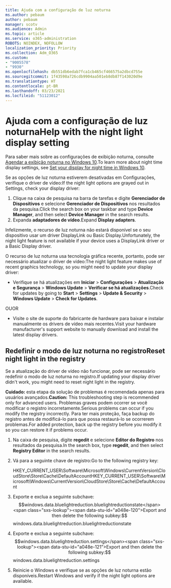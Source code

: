```yaml
---
title: Ajuda com a configuração de luz noturna
ms.author: pebaum
author: pebaum
manager: scotv
ms.audience: Admin
ms.topic: article
ms.service: o365-administration
ROBOTS: NOINDEX, NOFOLLOW
localization_priority: Priority
ms.collection: Adm_O365
ms.custom:
- "9005578"
- "9930"
ms.openlocfilehash: db551db6edab7fca1cb465cf466575a2dbcd755e
ms.sourcegitcommit: 1f43598a726cdb9904aa501eb8db87f143020d9e
ms.translationtype: HT
ms.contentlocale: pt-BR
ms.lasthandoff: 03/23/2021
ms.locfileid: "51123012"
---
```

# <a name="help-with-the-night-light-display-setting"></a><span data-ttu-id="a048e-102">Ajuda com a configuração de luz noturna</span><span class="sxs-lookup"><span data-stu-id="a048e-102">Help with the night light display setting</span></span>

<span data-ttu-id="a048e-103">Para saber mais sobre as configurações de exibição noturna, consulte [Agendar a exibição noturna no Windows 10](https://support.microsoft.com/windows/set-your-display-for-night-time-in-windows-10-18fe903a-e0a1-8326-4c68-fd23d7aaf136).</span><span class="sxs-lookup"><span data-stu-id="a048e-103">To learn more about night time display settings, see [Set your display for night time in Windows 10](https://support.microsoft.com/windows/set-your-display-for-night-time-in-windows-10-18fe903a-e0a1-8326-4c68-fd23d7aaf136).</span></span>

<span data-ttu-id="a048e-104">Se as opções de luz noturna estiverem desativadas em Configurações, verifique o driver de vídeo:</span><span class="sxs-lookup"><span data-stu-id="a048e-104">If the night light options are grayed out in Settings, check your display driver:</span></span> 

1. <span data-ttu-id="a048e-105">Clique na caixa de pesquisa na barra de tarefas e digite **Gerenciador de Dispositivos** e selecione **Gerenciador de Dispositivos** nos resultados da pesquisa.</span><span class="sxs-lookup"><span data-stu-id="a048e-105">Click the search box on your taskbar and type **Device Manager**, and then select **Device Manager** in the search results.</span></span>
1. <span data-ttu-id="a048e-106">Expanda **adaptadores de vídeo**.</span><span class="sxs-lookup"><span data-stu-id="a048e-106">Expand **Display adapters**.</span></span> 

<span data-ttu-id="a048e-107">Infelizmente, o recurso de luz noturna não estará disponível se o seu dispositivo usar um driver DisplayLink ou Basic Display.</span><span class="sxs-lookup"><span data-stu-id="a048e-107">Unfortunately, the night light feature is not available if your device uses a DisplayLink driver or a Basic Display driver.</span></span>

<span data-ttu-id="a048e-108">O recurso de luz noturna usa tecnologia gráfica recente, portanto, pode ser necessário atualizar o driver de vídeo:</span><span class="sxs-lookup"><span data-stu-id="a048e-108">The night light feature makes use of recent graphics technology, so you might need to update your display driver:</span></span>  

- <span data-ttu-id="a048e-109">Verifique se há atualizações em **Iniciar** > **Configurações** > **Atualização e Segurança** > **Windows Update** > **Verificar se há atualizações**.</span><span class="sxs-lookup"><span data-stu-id="a048e-109">Check for updates by going to **Start** > **Settings** > **Update & Security** > **Windows Update** > **Check for Updates**.</span></span>  

<span data-ttu-id="a048e-110">OU</span><span class="sxs-lookup"><span data-stu-id="a048e-110">OR</span></span>

- <span data-ttu-id="a048e-111">Visite o site de suporte do fabricante de hardware para baixar e instalar manualmente os drivers de vídeo mais recentes.</span><span class="sxs-lookup"><span data-stu-id="a048e-111">Visit your hardware manufacturer's support website to manually download and install the latest display drivers.</span></span>

## <a name="reset-night-light-in-the-registry"></a><span data-ttu-id="a048e-112">Redefinir o modo de luz noturna no registro</span><span class="sxs-lookup"><span data-stu-id="a048e-112">Reset night light in the registry</span></span>

<span data-ttu-id="a048e-113">Se a atualização do driver de vídeo não funcionar, pode ser necessário redefinir o modo de luz noturna no registro.</span><span class="sxs-lookup"><span data-stu-id="a048e-113">If updating your display driver didn't work, you might need to reset night light in the registry.</span></span>  

<span data-ttu-id="a048e-114">**Cuidado:** esta etapa da solução de problemas é recomendada apenas para usuários avançados.</span><span class="sxs-lookup"><span data-stu-id="a048e-114">**Caution:** This troubleshooting step is recommended only for advanced users.</span></span> <span data-ttu-id="a048e-115">Problemas graves podem ocorrer se você modificar o registro incorretamente.</span><span class="sxs-lookup"><span data-stu-id="a048e-115">Serious problems can occur if you modify the registry incorrectly.</span></span> <span data-ttu-id="a048e-116">Para ter mais proteção, faça backup do registro antes de modificá-lo para que possa restaurá-lo se ocorrerem problemas.</span><span class="sxs-lookup"><span data-stu-id="a048e-116">For added protection, back up the registry before you modify it so  you can restore it if problems occur.</span></span>

1. <span data-ttu-id="a048e-117">Na caixa de pesquisa, digite **regedit** e selecione **Editor do Registro** nos resultados da pesquisa.</span><span class="sxs-lookup"><span data-stu-id="a048e-117">In the search box, type **regedit**, and then select **Registry Editor** in the search results.</span></span>

1. <span data-ttu-id="a048e-118">Vá para a seguinte chave de registro:</span><span class="sxs-lookup"><span data-stu-id="a048e-118">Go to the following registry key:</span></span> 

    <span data-ttu-id="a048e-119">HKEY_CURRENT_USER\Software\Microsoft\Windows\CurrentVersion\CloudStore\Store\Cache\DefaultAccount</span><span class="sxs-lookup"><span data-stu-id="a048e-119">HKEY_CURRENT_USER\Software\Microsoft\Windows\CurrentVersion\CloudStore\Store\Cache\DefaultAccount</span></span>

1. <span data-ttu-id="a048e-120">Exporte e exclua a seguinte subchave:$$windows.data.bluelightreduction.bluelightreductionstate</span><span class="sxs-lookup"><span data-stu-id="a048e-120">Export and then delete the following subkey:$$windows.data.bluelightreduction.bluelightreductionstate</span></span>

1. <span data-ttu-id="a048e-121">Exporte e exclua a seguinte subchave:$$windows.data.bluelightreduction.settings</span><span class="sxs-lookup"><span data-stu-id="a048e-121">Export and then delete the following subkey:$$windows.data.bluelightreduction.settings</span></span>

1. <span data-ttu-id="a048e-122">Reinicie o Windows e verifique se as opções de luz noturna estão disponíveis.</span><span class="sxs-lookup"><span data-stu-id="a048e-122">Restart Windows and verify if the night light options are available.</span></span>


